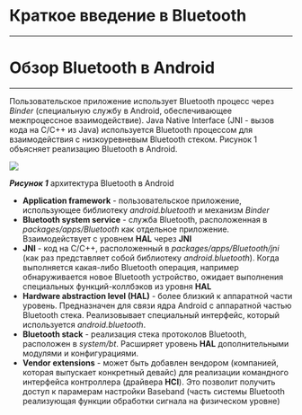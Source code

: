 # Краткое введение в Bluetooth
-------------------------------

# Обзор Bluetooth в Android
--------------------------------
Пользовательское приложение использует Bluetooth процесс через *Binder* (специальную службу в Android, обеспечивающее межпроцессное взаимодействие). Java Native Interface (JNI - вызов кода на C/C++ из Java) используется Bluetooth процессом для взаимодействия с низкоуревневым Bluetooth стеком. Рисунок 1 объясняет реализацию Bluetooth в Android.

![](https://s09sas.storage.yandex.net/rdisk/fadfe8afdc50881366f5546b9a6a964cacac14000f931503c9d71ef8aa1cf02c/5eb82a4e/VjhUqhsAETQC8mIPmDmVvSsGxaJTp7BGKDTbHC4TO4leCCHblS7Qn-YXyBLZdnhnOFlHAWMwaie0JAfQA6WFBQ==?uid=1040559485&filename=ape_fwk_bluetooth.png&disposition=inline&hash=&limit=0&content_type=image%2Fpng&tknv=v2&owner_uid=1040559485&media_type=image&etag=bb84bb573d3272eb0df245ddbc577700&fsize=40617&hid=f9a1d84542715f3826d6e1403a4ebc9b&rtoken=XNkjP4EiD0zY&force_default=yes&ycrid=na-313dd79bc5ac172a0d535744f6eb6626-downloader1f&ts=5a54da384af80&s=43db5e9ce00f56fb45e5890388711a7a40705a98c9a45cce792d8a0ace8de97a&pb=U2FsdGVkX18Y5U8jILJrM3FKBtjpKzpHodyIVUm9s4yeWe20pyWP9_87M2vW62eMiw7c4Rsna6SyOONQpbWrngDkwLb3kmfKywWn6ubcwNo)

***Рисунок 1*** архитектура Bluetooth в Android
     
- **Application framework** - пользовательское приложение, использующее библиотеку *android.bluetooth* и механизм *Binder*
- **Bluetooth system service** - служба Bluetooth, расположенная в *packages/apps/Bluetooth* как отдельное приложение. Взаимодействует с уровнем **HAL** через **JNI**
- **JNI** - код на С/C++, расположенный в *packages/apps/Bluetooth/jni* (как раз представляет собой библиотеку *android.bluetooth*). Когда выполняется какая-либо Bluetooth операция, например обнаруживается новое Bluetooth устройство,  ожидает выполнения специальных функций-коллбэков из уровня **HAL**
- **Hardware abstraction level (HAL)** - более близкий к аппаратной части уровень. Предназначен для связи ядра Android c аппаратной частью Bluetooth стека. Реализовывает специальный интерфейс, который используется *android.bluetooth*.
- **Bluetooth stack** - реализация стека протоколов Bluetooth, расположен в *system/bt*. Расширяет уровень **HAL** дополнительными модулями и конфигурациями.
- **Vendor extensions** - может быть добавлен вендором (компанией, которая выпускает конкретный девайс) для реализации командного интерфейса контроллера (драйвера **HCI**). Это позволит получить доступ к парамерам настройки Baseband (часть системы Bluetooth реализующая функции обработки сигнала на физическом уровне)
